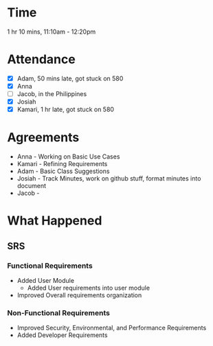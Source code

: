 # Time
1 hr 10 mins, 11:10am - 12:20pm 

# Attendance
- [x] Adam, 50 mins late, got stuck on 580
- [x] Anna
- [ ] Jacob, in the Philippines
- [x] Josiah
- [x] Kamari, 1 hr late, got stuck on 580

# Agreements
- Anna - Working on Basic Use Cases
- Kamari - Refining Requirements
- Adam - Basic Class Suggestions
- Josiah - Track Minutes, work on github stuff, format minutes into document
- Jacob - 

# What Happened

## SRS
### Functional Requirements 
- Added User Module
    - Added User requirements into user module
- Improved Overall requirements organization

### Non-Functional Requirements
- Improved Security, Environmental, and Performance Requirements
- Added Developer Requirements
